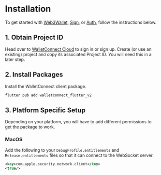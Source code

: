 # Installation

To get started with [Web3Wallet](../web3wallet/wallet-usage.md), [Sign](../dapps/dapp-sign-usage.md), or [Auth](../dapps/dapp-auth-usage.md), follow the instructions below.

## 1. Obtain Project ID

Head over to [WalletConnect Cloud](https://cloud.walletconnect.com/) to sign in or sign up. Create (or use an existing) project and copy its associated Project ID. You will need this in a later step.

## 2. Install Packages

Install the WalletConnect client package.

```dart
flutter pub add walletconnect_flutter_v2
```

## 3. Platform Specific Setup

Depending on your platform, you will have to add different permissions to get the package to work.

### MacOS

Add the following to your `DebugProfile.entitlements` and `Release.entitlements` files so that it can connect to the WebSocket server.

```xml
<key>com.apple.security.network.client</key>
<true/>
```
